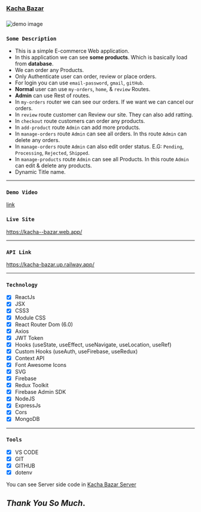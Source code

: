 ### [Kacha Bazar](https://kacha--bazar.web.app/)

###

<img src='https://i.ibb.co/7yrmd8r/kacha-bazar.png' alt='demo image' />

### `Some Description`

- This is a simple E-commerce Web application.
- In this application we can see **some products**. Which is basically load from **database**.
- We can order any Products.
- Only Authenticate user can order, review or place orders.
- For login you can use `email-password`, `gmail`, `gitHub`.
- **Normal** user can use `my-orders`, `home`, & `review` Routes.
- **Admin** can use Rest of routes.
- In `my-orders` router we can see our orders. If we want we can cancel our orders.
- In `review` route customer can Review our site. They can also add ratting.
- In `checkout` route customers can order any products.
- In `add-product` route `Admin` can add more products.
- In `manage-orders` route `Admin` can see all orders. In ths route `Admin` can delete any orders.
- In `manage-orders` route `Admin` can also edit order status. E.G: `Pending`, `Processing`, `Rejected`, `Shipped`.
- In `manage-products` route `Admin` can see all Products. In this route `Admin` can edit & delete any products.
- Dynamic Title name.

---

### `Demo Video`

[link](https://drive.google.com/file/d/17WIL48SDXCa8-HNk2wwv8SVYPoni_BMd/view?usp=sharing)

### `Live Site`

https://kacha--bazar.web.app/

---

### `API Link`

https://kacha-bazar.up.railway.app/

---

### `Technology`

- [x] ReactJs
- [x] JSX
- [x] CSS3
- [x] Module CSS
- [x] React Router Dom (6.0)
- [x] Axios
- [x] JWT Token
- [x] Hooks (useState, useEffect, useNavigate, useLocation, useRef)
- [x] Custom Hooks (useAuth, useFirebase, useRedux)
- [x] Context API
- [x] Font Awesome Icons
- [x] SVG
- [x] Firebase
- [x] Redux Toolkit
- [x] Firebase Admin SDK
- [x] NodeJS
- [x] ExpressJs
- [x] Cors
- [x] MongoDB

---

### `Tools`

- [x] VS CODE
- [x] GIT
- [x] GITHUB
- [x] dotenv

You can see Server side code in [Kacha Bazar Server](https://github.com/farhan-nahid/kacha-bazar-server)

## _Thank You So Much_.
